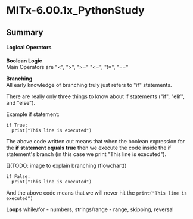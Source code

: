 # MITx-6.00.1x_PythonStudy

## Summary
#### Logical Operators
**Boolean Logic**<br />
Main Operators are "<", ">", ">=" "<=", "!=", "=="

**Branching** <br/>
All early knowledge of branching truly just refers to "if" statements.

There are really only three things to know about if statements ("if", "elif", and "else").

Example if statement: 
```
if True:
  print("This line is executed")
```

The above code written out means that when the boolean expression for the **if statement equals true** then we execute the code inside the if statement's branch (in this case we print "This line is executed"). 

[](TODO: image to explain branching (flowchart))

```
if False:
  print("This line is executed")
```
And the above code means that we will never hit the ```print("This line is executed")```

**Loops**
while/for - numbers, strings/range - range, skipping, reversal 







